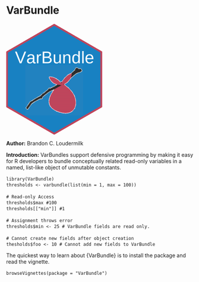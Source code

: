 # VarBundle
<img src="inst/images/varbundle.png" align="center" height="300"/>

**Author:** Brandon C. Loudermilk  

**Introduction:** VarBundles support defensive programming by making it easy for R developers to bundle conceptually related read-only variables in a named, list-like object of unmutable constants. 

```
library(VarBundle)
thresholds <- varbundle(list(min = 1, max = 100))

# Read-only Access
thresholds$max #100
thresholds[["min"]] #1

# Assignment throws error
thresholds$min <- 25 # VarBundle fields are read only.

# Cannot create new fields after object creation
thesholds$foo <- 10 # Cannot add new fields to VarBundle
```
The quickest way to learn about {VarBundle} is to install the package and read the vignette.

```
browseVignettes(package = "VarBundle")
```

